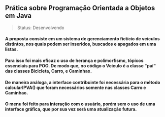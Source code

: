## Prática sobre Programação Orientada a Objetos em Java

> Status: Desenvolvendo

#### A proposta consiste em um sistema de gerenciamento fictício de veículos distintos, nos quais podem ser inseridos, buscados e apagados em uma listas. 

#### Para isso foi mais eficaz o uso de herança e polimorfismo, tópicos essenciais para POO. De modo que, no código o Veiculo é a classe "pai" das classes Bicicleta, Carro, e Caminhao.

#### De maneira análoga, a interface contribuinte foi necessária para o método calcularIPVA() que foram necessários somente nas classes Carro e Caminhao.

#### O menu foi feito para interação com o usuário, porém sem o uso de uma interface gráfica, que por sua vez será uma atualização futura.

